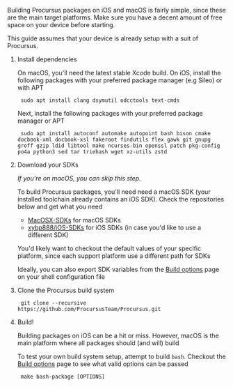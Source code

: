 Building Procursus packages on iOS and macOS is fairly simple, since
these are the main target platforms. Make sure you have a decent amount
of free space on your device before starting.

This guide assumes that your device is already setup with a suit of
Procursus.

1. Install dependencies

    On macOS, you'll need the latest stable Xcode build. On iOS,
    install the following packages with your preferred package manager
    (e.g Sileo) or with APT

        sudo apt install clang dsymutil odcctools text-cmds

    Next, install the following packages with your preferred package
    manager or APT

        sudo apt install autoconf automake autopoint bash bison cmake docbook-xml docbook-xsl fakeroot findutils flex gawk git gnupg groff gzip ldid libtool make ncurses-bin openssl patch pkg-config po4a python3 sed tar triehash wget xz-utils zstd

2. Download your SDKs

    *If you're on macOS, you can skip this step.*

    To build Procursus packages, you'll need need a macOS SDK (your
    installed toolchain already contains an iOS SDK). Check the
    repositories below and get what you need

    - [MacOSX-SDKs](https://github.com/phracker/MacOSX-SDKs) for macOS SDKs
    - [xybp888/iOS-SDKs](https://github.com/xybp888/iOS-SDKs) for iOS
    SDKs (in case you'd like to use a different SDK)

    You'd likely want to checkout the default values of your specific
    platform, since each support platform use a different path for SDKs

    Ideally, you can also export SDK variables from the [Build options](https://github.com/ProcursusTeam/Procursus/wiki/Build-options)
    page on your shell configuration file

3. Clone the Procursus build system

        git clone --recursive https://github.com/ProcursusTeam/Procursus.git

4. Build!

    Building packages on iOS can be a hit or miss. However, macOS is
    the main platform where all packages should (and will) build

    To test your own build system setup, attempt to build `bash`.
    Checkout the [Build options](https://github.com/ProcursusTeam/Procursus/wiki/Build-options) page to see what valid options can be
    passed

        make bash-package [OPTIONS]
